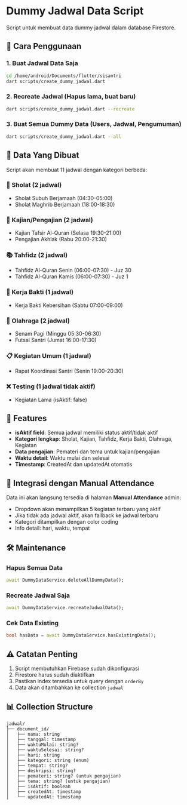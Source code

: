 # Dummy Jadwal Data Script

Script untuk membuat data dummy jadwal dalam database Firestore.

## 🚀 Cara Penggunaan

### 1. Buat Jadwal Data Saja
```bash
cd /home/android/Documents/flutter/sisantri
dart scripts/create_dummy_jadwal.dart
```

### 2. Recreate Jadwal (Hapus lama, buat baru)
```bash
dart scripts/create_dummy_jadwal.dart --recreate
```

### 3. Buat Semua Dummy Data (Users, Jadwal, Pengumuman)
```bash
dart scripts/create_dummy_jadwal.dart --all
```

## 📅 Data Yang Dibuat

Script akan membuat 11 jadwal dengan kategori berbeda:

### 🕌 Sholat (2 jadwal)
- Sholat Subuh Berjamaah (04:30-05:00)
- Sholat Maghrib Berjamaah (18:00-18:30)

### 📖 Kajian/Pengajian (2 jadwal)
- Kajian Tafsir Al-Quran (Selasa 19:30-21:00)
- Pengajian Akhlak (Rabu 20:00-21:30)

### 📚 Tahfidz (2 jadwal)
- Tahfidz Al-Quran Senin (06:00-07:30) - Juz 30
- Tahfidz Al-Quran Kamis (06:00-07:30) - Juz 1

### 🧹 Kerja Bakti (1 jadwal)
- Kerja Bakti Kebersihan (Sabtu 07:00-09:00)

### 🏃 Olahraga (2 jadwal)
- Senam Pagi (Minggu 05:30-06:30)
- Futsal Santri (Jumat 16:00-17:30)

### 📋 Kegiatan Umum (1 jadwal)
- Rapat Koordinasi Santri (Senin 19:00-20:30)

### ❌ Testing (1 jadwal tidak aktif)
- Kegiatan Lama (isAktif: false)

## 🔧 Features

- **isAktif field**: Semua jadwal memiliki status aktif/tidak aktif
- **Kategori lengkap**: Sholat, Kajian, Tahfidz, Kerja Bakti, Olahraga, Kegiatan
- **Data pengajian**: Pemateri dan tema untuk kajian/pengajian
- **Waktu detail**: Waktu mulai dan selesai
- **Timestamp**: CreatedAt dan updatedAt otomatis

## 📱 Integrasi dengan Manual Attendance

Data ini akan langsung tersedia di halaman **Manual Attendance** admin:
- Dropdown akan menampilkan 5 kegiatan terbaru yang aktif
- Jika tidak ada jadwal aktif, akan fallback ke jadwal terbaru
- Kategori ditampilkan dengan color coding
- Info detail: hari, waktu, tempat

## 🛠️ Maintenance

### Hapus Semua Data
```dart
await DummyDataService.deleteAllDummyData();
```

### Recreate Jadwal Saja
```dart
await DummyDataService.recreateJadwalData();
```

### Cek Data Existing
```dart
bool hasData = await DummyDataService.hasExistingData();
```

## ⚠️ Catatan Penting

1. Script membutuhkan Firebase sudah dikonfigurasi
2. Firestore harus sudah diaktifkan
3. Pastikan index tersedia untuk query dengan `orderBy`
4. Data akan ditambahkan ke collection `jadwal`

## 📊 Collection Structure

```firestore
jadwal/
├── document_id/
│   ├── nama: string
│   ├── tanggal: timestamp
│   ├── waktuMulai: string?
│   ├── waktuSelesai: string?
│   ├── hari: string
│   ├── kategori: string (enum)
│   ├── tempat: string?
│   ├── deskripsi: string?
│   ├── pemateri: string? (untuk pengajian)
│   ├── tema: string? (untuk pengajian)
│   ├── isAktif: boolean
│   ├── createdAt: timestamp
│   └── updatedAt: timestamp
```
